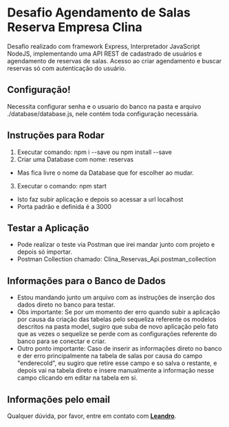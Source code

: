 # Desafio Agendamento de Salas Reserva Empresa Clina

Desafio realizado com framework Express, Interpretador JavaScript NodeJS, implementando uma API REST de cadastrado de usuários e agendamento de reservas de salas. Acesso ao criar agendamento e buscar reservas só com autenticação do usuário.

## **Configuração!**
Necessita configurar senha e o usuario do banco na pasta e arquivo ./database/database.js, nele contém toda configuração necessária.

## **Instruções para Rodar**
1. Executar comando: npm i --save ou npm install --save
2. Criar uma Database com nome: reservas
 - Mas fica livre o nome da Database que for escolher ao mudar.
3. Executar o comando: npm start
- Isto faz subir aplicação e depois so acessar a url localhost
- Porta padrão e definida é a 3000

## **Testar a Aplicação**
- Pode realizar o teste via Postman que irei mandar junto com projeto e depois só importar.
- Postman Collection chamado: Clina_Reservas_Api.postman_collection

## **Informações para o Banco de Dados**

- Estou mandando junto um arquivo com as instruções de inserção dos dados direto no banco para testar.
- Obs importante: Se por um momento der erro quando subir a aplicação por causa da criação das tabelas pelo sequeliza referente os modelos descritos na pasta model, sugiro que suba de novo aplicação pelo fato que as vezes o sequelize se perde com as configurações referente do banco para se conectar e criar.
- Outro ponto importante: Caso de inserir as informações direto no banco e der erro principalmente na tabela de salas por causa do campo "enderecoId", eu sugiro que retire esse campo e so salva o restante, e depois vai na tabela direto e insere manualmente a informação nesse campo clicando em editar na tabela em si.

## **Informações pelo email**
Qualquer dúvida, por favor, entre em contato com **[Leandro](mailto:leandro.cabeda@hotmail.com)**.
